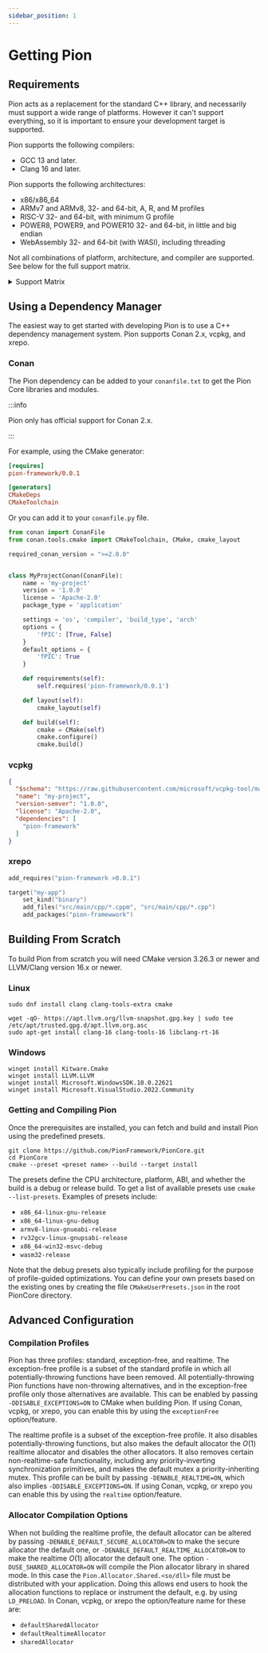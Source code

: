 ```yaml
---
sidebar_position: 1
---
```


# Getting Pion

## Requirements

Pion acts as a replacement for the standard C++ library, and necessarily must support a wide range of platforms. However
it can't support everything, so it is important to ensure your development target is supported.

Pion supports the following compilers:

* GCC 13 and later.
* Clang 16 and later.

Pion supports the following architectures:

* x86/x86_64
* ARMv7 and ARMv8, 32- and 64-bit, A, R, and M profiles
* RISC-V 32- and 64-bit, with minimum G profile
* POWER8, POWER9, and POWER10 32- and 64-bit, in little and big endian
* WebAssembly 32- and 64-bit (with WASI), including threading

Not all combinations of platform, architecture, and compiler are supported. See below for the full support matrix.

<details>
<summary>Support Matrix</summary>

| Platform                  | i686 | x86_64 | ARMv7-a | ARMv7-r | ARMv7-m | ARMv8-a AArch64 | ARMv8-a AArch32 | ARMv8-r AArch64 | ARMv8-r AArch32 | ARMv8-m | RV32GC | RV64GC | POWER8 32-bit | POWER8 32-bit LE | POWER8 64-bit | POWER8 64-bit LE | POWER9 32-bit | POWER9 32-bit LE | POWER9 64-bit | POWER9 64-bit LE | POWER10 32-bit | POWER10 32-bit LE | POWER10 64-bit | POWER10 64-bit LE | WASM32 | WASM64 |
|---------------------------|------|--------|---------|---------|---------|-----------------|-----------------|-----------------|-----------------|---------|--------|--------|---------------|------------------|---------------|------------------|---------------|------------------|---------------|------------------|----------------|-------------------|----------------|-------------------|--------|--------|
| Web (Clang)               |      |        |         |         |         |                 |                 |                 |                 |         |        |        |               |                  |               |                  |               |                  |               |                  |                |                   |                |                   | ✔      | ✔      |
| GNU/Linux (GCC/Clang)     | ✔️   | ✔️     | ✔️      |         | ✔       | ✔️              | ✔️              |                 |                 | ✔       | ✔      | ✔      | ✔             | ✔                | ✔             | ✔                | ✔             | ✔                | ✔             | ✔                | ✔              | ✔                 | ✔              | ✔                 |        |        |
| Windows (Clang)           | ✔️   | ✔️     | ✔️      |         | ✔       | ✔️              | ✔️              |                 |                 | ✔       |        |        |               |                  |               |                  |               |                  |               |                  |                |                   |                |                   |        |        |
| Windows MinGW (GCC/Clang) | ✔️   | ✔️     | ✔️      |         | ✔       | ✔️              | ✔️              |                 |                 | ✔       |        |        |               |                  |               |                  |               |                  |               |                  |                |                   |                |                   |        |        |
| Windows ARM64EC (Clang)   |      |        |         |         |         | ✔️              |                 |                 |                 |         |        |        |               |                  |               |                  |               |                  |               |                  |                |                   |                |                   |        |        |
| ReactOS (Clang)           | ✔️   | ✔️     |         |         |         |                 |                 |                 |                 |         |        |        |               |                  |               |                  |               |                  |               |                  |                |                   |                |                   |        |        |
| Darwin (Clang)            |      |        |         |         |         | ✔               |                 |                 |                 |         |        |        |               |                  |               |                  |               |                  |               |                  |                |                   |                |                   |        |        |
| FreeBSD (GCC/Clang)       | ✔    | ✔      | ✔       |         | ✔       | ✔               | ✔               |                 |                 | ✔       |        | ✔      | ✔             |                  | ✔             | ✔                |               |                  | ✔             | ✔                |                |                   | ✔              | ✔                 |        |        |
| OpenBSD (GCC/Clang)       | ✔    | ✔      | ✔       |         | ✔       | ✔               | ✔               |                 |                 | ✔       |        | ✔      |               |                  | ✔             |                  |               |                  | ✔             |                  |                |                   | ✔              |                   |        |        |
| NetBSD (GCC/Clang)        | ✔    | ✔      | ✔       |         | ✔       | ✔               | ✔               |                 |                 | ✔       |        | ✔      |               |                  |               |                  |               |                  |               |                  |                |                   |                |                   |        |        |
| DragonflyBSD (GCC/Clang)  |      | ✔      |         |         |         |                 |                 |                 |                 |         |        |        |               |                  |               |                  |               |                  |               |                  |                |                   |                |                   |        |        |
| Android (Clang)           | ✔    | ✔      | ✔       |         | ✔       | ✔               | ✔               |                 |                 | ✔       |        |        |               |                  |               |                  |               |                  |               |                  |                |                   |                |                   |        |        |
| Fuchsia (Clang)           |      | ✔      | ✔       |         | ✔       | ✔               | ✔               |                 |                 | ✔       |        |        |               |                  |               |                  |               |                  |               |                  |                |                   |                |                   |        |        |
| Illumos (GCC/Clang)       |      | ✔      |         |         |         |                 |                 |                 |                 |         |        |        |               |                  |               |                  |               |                  |               |                  |                |                   |                |                   |        |        |
| Haiku OS (GCC)            | ✔    | ✔      |         |         |         |                 |                 |                 |                 |         |        |        |               |                  |               |                  |               |                  |               |                  |                |                   |                |                   |        |        |
| Playstation 5 (Clang)     |      | ✔      |         |         |         |                 |                 |                 |                 |         |        |        |               |                  |               |                  |               |                  |               |                  |                |                   |                |                   |        |        |
| FreeRTOS (Clang)          | ✔    |        | ✔       |         | ✔       | ✔               | ✔               |                 |                 |         | ✔      | ✔      |               |                  |               |                  |               |                  |               |                  |                |                   |                |                   |        |        |
| RT-Thread (Clang)         | ✔    | ✔      | ✔       | ✔       | ✔       |                 | ✔               |                 | ✔               | ✔       | ✔      |        |               |                  |               |                  |               |                  |               |                  |                |                   |                |                   |        |        |
| Zephyr (Clang)            | ✔    | ✔      | ✔       | ✔       | ✔       | ✔               | ✔               | ✔               | ✔               | ✔       | ✔      | ✔      |               |                  |               |                  |               |                  |               |                  |                |                   |                |                   |        |        |
| Mbed OS (Clang)           |      |        | ✔       |         | ✔       | ✔               | ✔               |                 |                 |         |        |        |               |                  |               |                  |               |                  |               |                  |                |                   |                |                   |        |        |
| PhoenixRTOS (Clang)       | ✔    |        | ✔       | ✔       | ✔       |                 | ✔               |                 |                 |         | ✔      | ✔      |               |                  |               |                  |               |                  |               |                  |                |                   |                |                   |        |        |
| MyNewt (Clang)            |      |        | ✔       | ✔       | ✔       | ✔               | ✔               | ✔               | ✔               | ✔       | ✔      | ✔      |               |                  |               |                  |               |                  |               |                  |                |                   |                |                   |        |        |
| NuttX (Clang)             |      |        | ✔       | ✔       | ✔       | ✔               | ✔               |                 |                 |         | ✔      |        |               |                  |               |                  |               |                  |               |                  |                |                   |                |                   |        |        |
| VxWorks (Clang)           | ✔    | ✔      | ✔       | ✔       | ✔       | ✔               | ✔               | ✔               | ✔               | ✔       | ✔      | ✔      |               |                  |               |                  |               |                  |               |                  |                |                   |                |                   |        |        |
| AzureRTOS (Clang)         |      |        | ✔       | ✔       | ✔       | ✔               | ✔               |                 |                 |         |        |        |               |                  |               |                  |               |                  |               |                  |                |                   |                |                   |        |        |
| Neutrino (Clang)          |      | ✔      | ✔       |         | ✔       | ✔               | ✔               |                 |                 |         |        |        |               |                  |               |                  |               |                  |               |                  |                |                   |                |                   |        |        |
| ChibiOS (Clang)           |      |        | ✔       | ✔       | ✔       |                 | ✔               |                 | ✔               | ✔       |        |        |               |                  |               |                  |               |                  |               |                  |                |                   |                |                   |        |        |
| LynxOS (Clang)            | ✔    | ✔      | ✔       |         | ✔       | ✔               | ✔               |                 |                 |         |        |        |               |                  |               |                  |               |                  |               |                  |                |                   |                |                   |        |        |
| Bare Metal (GCC/Clang)    | ✔    | ✔      | ✔       | ✔       | ✔       | ✔               | ✔               | ✔               | ✔               | ✔       | ✔      | ✔      | ✔             | ✔                | ✔             | ✔                | ✔             | ✔                | ✔             | ✔                | ✔              | ✔                 | ✔              | ✔                 |        |        |

</details>

## Using a Dependency Manager

The easiest way to get started with developing Pion is to use a C++ dependency management system. Pion supports Conan
2.x, vcpkg, and xrepo.

### Conan

The Pion dependency can be added to your `conanfile.txt` to get the Pion Core libraries and modules.

:::info

Pion only has official support for Conan 2.x.

:::

For example, using the CMake generator:

```toml title="conanfile.txt"
[requires]
pion-framework/0.0.1

[generators]
CMakeDeps
CMakeToolchain
```

Or you can add it to your `conanfile.py` file.

```python title="conanfile.py"
from conan import ConanFile
from conan.tools.cmake import CMakeToolchain, CMake, cmake_layout

required_conan_version = ">=2.0.0"


class MyProjectConan(ConanFile):
    name = 'my-project'
    version = '1.0.0'
    license = 'Apache-2.0'
    package_type = 'application'

    settings = 'os', 'compiler', 'build_type', 'arch'
    options = {
        'fPIC': [True, False]
    }
    default_options = {
        'fPIC': True
    }

    def requirements(self):
        self.requires('pion-framework/0.0.1')

    def layout(self):
        cmake_layout(self)

    def build(self):
        cmake = CMake(self)
        cmake.configure()
        cmake.build()
```

### vcpkg

```json title="vcpkg.json"
{
  "$schema": "https://raw.githubusercontent.com/microsoft/vcpkg-tool/main/docs/vcpkg.schema.json",
  "name": "my-project",
  "version-semver": "1.0.0",
  "license": "Apache-2.0",
  "dependencies": [
    "pion-framework"
  ]
}
```

### xrepo

```lua title="xmake.lua"
add_requires("pion-framework >0.0.1")

target("my-app")
    set_kind("binary")
    add_files("src/main/cpp/*.cppm", "src/main/cpp/*.cpp")
    add_packages("pion-framewwork")
```

## Building From Scratch

To build Pion from scratch you will need CMake version 3.26.3 or newer and LLVM/Clang version 16.x or newer.

### Linux

```shell title="Installing on Fedora"
sudo dnf install clang clang-tools-extra cmake
```

```shell title="Installing on Debian/Ubuntu"
wget -qO- https://apt.llvm.org/llvm-snapshot.gpg.key | sudo tee /etc/apt/trusted.gpg.d/apt.llvm.org.asc
sudo apt-get install clang-16 clang-tools-16 libclang-rt-16
```

### Windows

```shell title="Installing with winget"
winget install Kitware.Cmake
winget install LLVM.LLVM
winget install Microsoft.WindowsSDK.10.0.22621
winget install Microsoft.VisualStudio.2022.Community
```

### Getting and Compiling Pion

Once the prerequisites are installed, you can fetch and build and install Pion using the predefined presets.

```shell title="Compiling Pion"
git clone https://github.com/PionFramework/PionCore.git
cd PionCore
cmake --preset <preset name> --build --target install
```

The presets define the CPU architecture, platform, ABI, and whether the build is a debug or release build. To get a list
of available presets use `cmake --list-presets`. Examples of presets include:

* `x86_64-linux-gnu-release`
* `x86_64-linux-gnu-debug`
* `armv8-linux-gnueabi-release`
* `rv32gcv-linux-gnupsabi-release`
* `x86_64-win32-msvc-debug`
* `wasm32-release`

Note that the debug presets also typically include profiling for the purpose of profile-guided optimizations. You can
define your own presets based on the existing ones by creating the file `CMakeUserPresets.json` in the root PionCore
directory.

## Advanced Configuration

### Compilation Profiles

Pion has three profiles: standard, exception-free, and realtime. The exception-free profile is a subset of the standard
profile in which all potentially-throwing functions have been removed. All potentially-throwing Pion functions have
non-throwing alternatives, and in the exception-free profile only those alternatives are available. This can be enabled
by passing `-DDISABLE_EXCEPTIONS=ON` to CMake when building Pion. If using Conan, vcpkg, or xrepo, you can enable this
by using the `exceptionFree` option/feature.

The realtime profile is a subset of the exception-free
profile. It also disables potentially-throwing functions, but also makes the default allocator the $O(1)$ realtime
allocator and disables the other allocators. It also removes certain non-realtime-safe functionality, including any
priority-inverting synchronization primitives, and makes the default mutex a priority-inheriting mutex. This profile can
be built by passing `-DENABLE_REALTIME=ON`, which also implies `-DDISABLE_EXCEPTIONS=ON`. If using Conan, vcpkg, or
xrepo you can enable this by using the `realtime` option/feature.

### Allocator Compilation Options

When not building the realtime profile, the default allocator can be altered by passing
`-DENABLE_DEFAULT_SECURE_ALLOCATOR=ON` to make the secure allocator the default one, or
`-DENABLE_DEFAULT_REALTIME_ALLOCATOR=ON` to make the realtime $O(1)$ allocator the default one. The option
`-DUSE_SHARED_ALLOCATOR=ON` will compile the Pion allocator library in shared mode. In this case the
`Pion.Allocator.Shared.<so/dll>` file must be distributed with your application. Doing this allows end users to hook the
allocation functions to replace or instrument the default, e.g. by using `LD_PRELOAD`. In Conan, vcpkg, or xrepo the
option/feature name for these are:

* `defaultSharedAllocator`
* `defaultRealtimeAllocator`
* `sharedAllocator`
